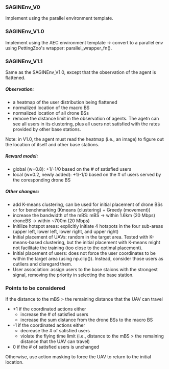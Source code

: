 ### SAGINEnv_V0

Implement using the parallel environment template.

### SAGINEnv_V1.0

Implement using the AEC environment template -> convert to a parallel env using PettingZoo's wrapper: parallel_wrapper_fn().

### SAGINEnv_V1.1

Same as the SAGINEnv_V1.0, except that the observation of the agent is flattened.

##### Observation:

- a heatmap of the user distribution being flattened
- normalized location of the macro BS
- normalized location of all drone BSs
- remove the distance limit in the observation of agents. The agetn can see all users in its clustering, plus all users not satisfied with the rates provided by other base stations.

Note: in V1.0, the agent must read the heatmap (i.e., an image) to figure out the location of itself and other base stations.

##### Reward model:
- global (w=0.8): +1/-1/0 based on the # of satisfied users
- local (w=0.2, newly added): +1/-1/0 based on the # of users served by the coresponding drone BS

##### Other changes:
- add K-means clustering, can be used for initial placement of drone BSs or for benchmarking (Kmeans (clustering) + Greedy (movement))
- increase the bandwidth of the mBS:
  mBS -> within 1.6km (20 Mbps)
  droneBS -> within ~700m (20 Mbps)
- Initilize hotspot areas: explicitly initiate 4 hotspots in the four sub-areas (upper left, lower left, lower right, and upper right)
- Initial placement of UAVs: random in the target area. Tested with K-means-based clustering, but the initial placement with K-means might not facilitate the training (too close to the optimal placement).
- Initial placement of users: does not force the user coordinates to be within the target area (using np.clip()). Instead, consider those users as outliers and disregard them.
- User association: assign users to the base staions with the strongest signal, removing the priority in selecting the base station.

### Points to be considered

If the distance to the mBS > the remaining distance that the UAV can travel

- +1 if the coordinated actions either
  - increase the # of satisfied users
  - increase the sum distance from the drone BSs to the macro BS
- -1 if the coordinated actions either
  - decrease the # of satisfied users
  - violate the flying time limit
    (i.e., distance to the mBS > the remaining distance that the UAV can travel)
- 0 if the # of satisfied users is unchanged

Otherwise, use action masking to force the UAV to return to the initial location.
